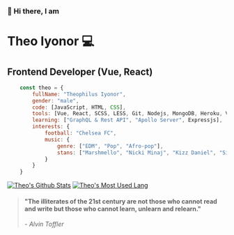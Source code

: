 ### 👋 Hi there, I am
 
Theo Iyonor 💻
==============

Frontend Developer (Vue, React)
----------------------------
``` js
    const theo = { 
        fullName: "Theophilus Iyonor",
        gender: "male", 
        code: [JavaScript, HTML, CSS], 
        tools: [Vue, React, SCSS, LESS, Git, Nodejs, MongoDB, Heroku, Vercel], 
        learning: ["GraphQL & Rest API", "Apollo Server", Expressjs],
        interests: {
            football: "Chelsea FC",
            music: {
                genre: ["EDM", "Pop", "Afro-pop"],
                stans: ["Marshmello", "Nicki Minaj", "Kizz Daniel", "Simi", "Mayorkun"]
            }
        }
    }

```

[![Theo's Github Stats](https://github-readme-stats.vercel.app/api?username=symplytheo&show_icons=true&hide_title=true&theme=radical)](https://github.com/anuraghazra/github-readme-stats) [![Theo's Most Used Lang](https://github-readme-stats.vercel.app/api/top-langs?username=symplytheo&layout=compact&theme=radical)](https://github.com/anuraghazra/github-readme-stats)

> #### "The illiterates of the 21st century are not those who cannot read and write but those who cannot learn, unlearn and relearn."
>
> *- Alvin Toffler*
